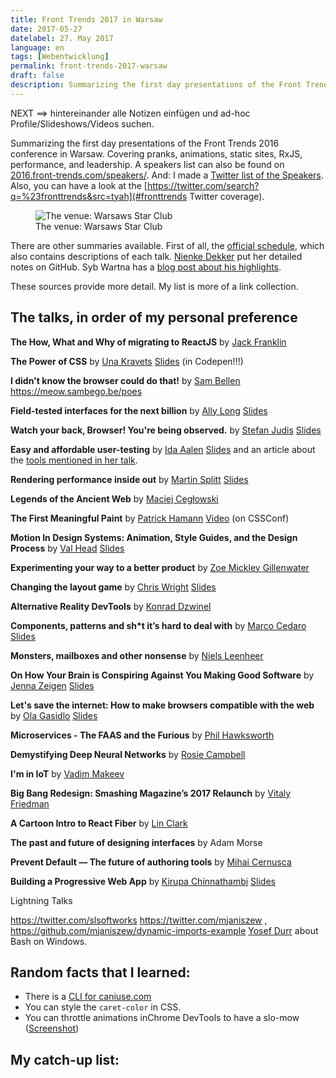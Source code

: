 ```yaml
---
title: Front Trends 2017 in Warsaw
date: 2017-05-27
datelabel: 27. May 2017
language: en
tags: [Webentwicklung]
permalink: front-trends-2017-warsaw
draft: false
description: Summarizing the first day presentations of the Front Trends 2016 conference in Warsaw. Covering pranks, animations, static sites, RxJS, performance, and leadership.
---
```



NEXT ==> hintereinander alle Notizen einfügen und ad-hoc Profile/Slideshows/Videos suchen.


Summarizing the first day presentations of the Front Trends 2016 conference in Warsaw. Covering pranks, animations, static sites, RxJS, performance, and leadership. A speakers list can also be found on [2016.front-trends.com/speakers/](https://2016.front-trends.com/speakers/). And: I made a [Twitter list of the Speakers](https://twitter.com/thomaspuppe/lists/fronttrends-2017-speakers). Also, you can have a look at the [https://twitter.com/search?q=%23fronttrends&src=tyah](#fronttrends Twitter coverage).

<figure>
	<img src="/images/2016/05/front-trends-venue.jpg" alt="The venue: Warsaws Star Club" />
	<figcaption>The venue: Warsaws Star Club</figcaption>
</figure>

There are other summaries available. First of all, the [official schedule](https://2017.front-trends.com/schedule/), which also contains descriptions of each talk. [Nienke Dekker](https://github.com/nienkedekker/Front-Trends-2017) put her detailed notes on GitHub. Syb Wartna has a [blog post about his highlights](http://waarissyb.nl/articles/fronttrends-2017-highlights.html).

These sources provide more detail. My list is more of a link collection.

## The talks, in order of my personal preference

**The How, What and Why of migrating to ReactJS** by [Jack Franklin](https://twitter.com/Jack_Franklin/)

**The Power of CSS** by [Una Kravets](https://twitter.com/Una) [Slides](https://codepen.io/una/full/3c45ff838c002255c1b04d63d422466e) (in Codepen!!!)

**I didn't know the browser could do that!** by [Sam Bellen](https://twitter.com/sambego/) https://meow.sambego.be/poes

**Field-tested interfaces for the next billion** by [Ally Long](https://twitter.com/allyelle) [Slides](https://speakerdeck.com/allyelle/field-tested-interfaces-for-the-next-billion)

**Watch your back, Browser! You're being observed.** by [Stefan Judis](https://twitter.com/stefanjudis) [Slides](https://speakerdeck.com/stefanjudis/watch-your-back-browser-youre-being-observed)

**Easy and affordable user-testing** by [Ida Aalen](https://twitter.com/idaaa) [Slides](https://www.slideshare.net/IdaAalen/easy-and-affordable-user-testing-front-trends-2017) and an article about the [tools mentioned in her talk](https://medium.com/@idaaa/low-budget-low-effort-tools-for-user-testing-b49912d32bc3).

**Rendering performance inside out** by [Martin Splitt](https://twitter.com/g33konaut) [Slides](https://docs.google.com/presentation/d/1AEsn5aR3orFuQuIRV70WylQN9OR4_AFBSX7jy13ITqc/edit)

**Legends of the Ancient Web** by [Maciej Cegłowski](https://twitter.com/baconmeteor/)

**The First Meaningful Paint** by [Patrick Hamann](patrickhamann) [Video](https://www.youtube.com/watch?v=4pQ2byAoIX0) (on CSSConf)

**Motion In Design Systems: Animation, Style Guides, and the Design Process** by [Val Head](https://twitter.com/vlh) [Slides](https://www.slideshare.net/valhead/animation-in-design-systems-and-process-val-head)

**Experimenting your way to a better product** by [Zoe Mickley Gillenwater](https://twitter.com/zomigi/)

**Changing the layout game** by [Chris Wright](https://twitter.com/cwrightdesign/) [Slides](https://speakerdeck.com/cwrightdesign/changing-the-layout-game)

**Alternative Reality DevTools** by [Konrad Dzwinel](https://twitter.com/kdzwinel/)

**Components, patterns and sh*t it’s hard to deal with** by [Marco Cedaro](https://twitter.com/cedmax) [Slides](https://speakerdeck.com/cedmax/components-patterns-and-sh-star-t-its-hard-to-deal-with-at-front-trends-2017)

**Monsters, mailboxes and other nonsense** by [Niels Leenheer](https://twitter.com/rakaz)

**On How Your Brain is Conspiring Against You Making Good Software** by [Jenna Zeigen](https://twitter.com/zeigenvector) [Slides](http://jenna.is/slides/at-front-trends.pdf)

**Let's save the internet: How to make browsers compatible with the web** by [Ola Gasidlo](https://twitter.com/misprintedtype) [Slides](https://slidr.io/zoepage/let-s-save-the-internet-how-to-make-browsers-compatible-with-the-web#1)

**Microservices - The FAAS and the Furious** by [Phil Hawksworth](https://twitter.com/philhawksworth)

**Demystifying Deep Neural Networks** by [Rosie Campbell](@RosieCampbell) [](https://medium.com/manchester-futurists/demystifying-deep-neural-nets-efb726eae941)

**I'm in IoT** by [Vadim Makeev](https://twitter.com/pepelsbey_/)

**Big Bang Redesign: Smashing Magazine’s 2017 Relaunch** by [Vitaly Friedman](https://twitter.com/smashingmag/)

**A Cartoon Intro to React Fiber** by [Lin Clark](https://twitter.com/linclark/)

**The past and future of designing interfaces** by Adam Morse

**Prevent Default — The future of authoring tools** by [Mihai Cernusca](https://twitter.com/mcernusca/)

**Building a Progressive Web App** by [Kirupa Chinnathambi](https://twitter.com/kirupa/) [Slides](https://onedrive.live.com/view.aspx?resid=1D3A48480C64E70E!163164&ithint=file%2cpptx&app=PowerPoint&authkey=!ACeg0TvJaXr-rJk)


Lightning Talks

https://twitter.com/slsoftworks
https://twitter.com/mjaniszew , https://github.com/mjaniszew/dynamic-imports-example
[Yosef Durr](https://twitter.com/yosefdurr) about Bash on Windows.

## Random facts that I learned:

- There is a [CLI for caniuse.com](https://github.com/sgentle/caniuse-cmd)
- You can style the `caret-color` in CSS.
- You can throttle animations inChrome DevTools to have a slo-mow ([Screenshot](https://twitter.com/teddyrised/status/867689292281335809))


## My catch-up list:

